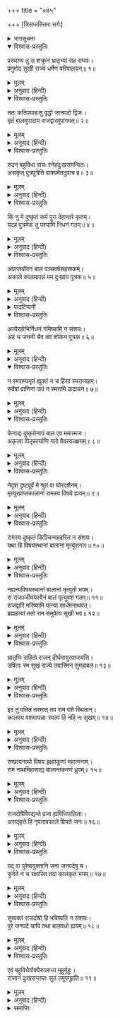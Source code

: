 +++
title = "०७५"

+++
[त्रिसप्ततितमः सर्गः]



<details><summary>भागसूचना</summary>

73. एक ब्राह्मणका अपने मरे हुए बालकको राजद्वारपर लाना तथा राजाको ही दोषी बताकर विलाप करना
</details>

<details open><summary>विश्वास-प्रस्तुतिः</summary>

प्रस्थाप्य तु स शत्रुघ्नं भ्रातृभ्यां सह राघवः।  
प्रमुमोद सुखी राज्यं धर्मेण परिपालयन्॥ १॥
</details>

<details><summary>मूलम्</summary>

प्रस्थाप्य तु स शत्रुघ्नं भ्रातृभ्यां सह राघवः।  
प्रमुमोद सुखी राज्यं धर्मेण परिपालयन्॥ १॥
</details>

<details><summary>अनुवाद (हिन्दी)</summary>

शत्रुघ्नको मथुरा भेजकर भगवान् श्रीराम भरत और लक्ष्मण दोनों भाइयोंके साथ धर्मपूर्वक राज्यका पालन करते हुए बड़े सुख और आनन्दसे रहने लगे॥ १॥
</details>

<details open><summary>विश्वास-प्रस्तुतिः</summary>

ततः कतिपयाहःसु वृद्धो जानपदो द्विजः।  
मृतं बालमुपादाय राजद्वारमुपागमत्॥ २॥
</details>

<details><summary>मूलम्</summary>

ततः कतिपयाहःसु वृद्धो जानपदो द्विजः।  
मृतं बालमुपादाय राजद्वारमुपागमत्॥ २॥
</details>

<details><summary>अनुवाद (हिन्दी)</summary>

तदनन्तर कुछ दिनोंके बाद उस जनपदके भीतर रहनेवाला एक बूढ़ा ब्राह्मण अपने मरे हुए बालकका शव लेकर राजद्वारपर आया॥ २॥
</details>

<details open><summary>विश्वास-प्रस्तुतिः</summary>

रुदन् बहुविधा वाचः स्नेहदुःखसमन्वितः।  
असकृत् पुत्रपुत्रेति वाक्यमेतदुवाच ह॥ ३॥
</details>

<details><summary>मूलम्</summary>

रुदन् बहुविधा वाचः स्नेहदुःखसमन्वितः।  
असकृत् पुत्रपुत्रेति वाक्यमेतदुवाच ह॥ ३॥
</details>

<details><summary>अनुवाद (हिन्दी)</summary>

वह स्नेह और दुःखसे आकुल हो नाना प्रकारकी बातें कहता हुआ रो रहा था और बार-बार ‘बेटा! बेटा!’ की पुकार मचाता हुआ इस प्रकार विलाप करता था—॥ ३॥
</details>

<details open><summary>विश्वास-प्रस्तुतिः</summary>

किं नु मे दुष्कृतं कर्म पुरा देहान्तरे कृतम्।  
यदहं पुत्रमेकं तु पश्यामि निधनं गतम्॥ ४॥
</details>

<details><summary>मूलम्</summary>

किं नु मे दुष्कृतं कर्म पुरा देहान्तरे कृतम्।  
यदहं पुत्रमेकं तु पश्यामि निधनं गतम्॥ ४॥
</details>

<details><summary>अनुवाद (हिन्दी)</summary>

‘हाय! मैंने पूर्वजन्ममें कौन-सा ऐसा पाप किया था, जिसके कारण आज इन आँखोंसे मैं अपने इकलौते बेटेकी मृत्यु देख रहा हूँ॥ ४॥
</details>

<details open><summary>विश्वास-प्रस्तुतिः</summary>

अप्राप्तयौवनं बालं पञ्चवर्षसहस्रकम्।  
अकाले कालमापन्नं मम दुःखाय पुत्रक॥ ५॥
</details>

<details><summary>मूलम्</summary>

अप्राप्तयौवनं बालं पञ्चवर्षसहस्रकम्।  
अकाले कालमापन्नं मम दुःखाय पुत्रक॥ ५॥
</details>

<details><summary>अनुवाद (हिन्दी)</summary>

‘बेटा! अभी तो तू बालक था। जवान भी नहीं होने पाया था। केवल पाँच हजार दिन* (तेरह वर्ष दस महीने बीस दिन)-की तेरी अवस्था थी। तो भी तू मुझे दुःख देनेके लिये असमयमें ही कालके गालमें चला गया॥ ५॥
</details>

<details><summary>पादटिप्पनी</summary>

* मूलमें जो ‘पञ्चवर्षसहस्रकम्’ पद आया है, इसमें वर्ष शब्दका अर्थ दिन समझना चाहिये। जैसे ‘सहस्रसंवत्सरं सत्रमुपासीत्’ इत्यादि विधि-वाक्योंमें ‘संवत्सर’ शब्द दिवसका वाचक माना गया है।
</details>

<details open><summary>विश्वास-प्रस्तुतिः</summary>

अल्पैरहोभिर्निधनं गमिष्यामि न संशयः।  
अहं च जननी चैव तव शोकेन पुत्रक॥ ६॥
</details>

<details><summary>मूलम्</summary>

अल्पैरहोभिर्निधनं गमिष्यामि न संशयः।  
अहं च जननी चैव तव शोकेन पुत्रक॥ ६॥
</details>

<details><summary>अनुवाद (हिन्दी)</summary>

‘वत्स! तेरे शोकसे मैं और तेरी माता—दोनों थोड़े ही दिनोंमें मर जायेंगे, इसमें संशय नहीं है॥ ६॥
</details>

<details open><summary>विश्वास-प्रस्तुतिः</summary>

न स्मराम्यनृतं ह्युक्तं न च हिंसां स्मराम्यहम्।  
सर्वेषां प्राणिनां पापं न स्मरामि कदाचन॥ ७॥
</details>

<details><summary>मूलम्</summary>

न स्मराम्यनृतं ह्युक्तं न च हिंसां स्मराम्यहम्।  
सर्वेषां प्राणिनां पापं न स्मरामि कदाचन॥ ७॥
</details>

<details><summary>अनुवाद (हिन्दी)</summary>

‘मुझे याद नहीं पड़ता कि कभी मैंने झूठ बात मुँहसे निकाली हो। किसीकी हिंसा की हो अथवा समस्त प्राणियोंमेंसे किसीको भी कभी कष्ट पहुँचाया हो॥ ७॥
</details>

<details open><summary>विश्वास-प्रस्तुतिः</summary>

केनाद्य दुष्कृतेनायं बाल एव ममात्मजः।  
अकृत्वा पितृकार्याणि गतो वैवस्वतक्षयम्॥ ८॥
</details>

<details><summary>मूलम्</summary>

केनाद्य दुष्कृतेनायं बाल एव ममात्मजः।  
अकृत्वा पितृकार्याणि गतो वैवस्वतक्षयम्॥ ८॥
</details>

<details><summary>अनुवाद (हिन्दी)</summary>

‘फिर आज किस पापसे मेरा यह बेटा पितृकर्म किये बिना इस बाल्यावस्थामें ही यमराजके घर चला गया॥ ८॥
</details>

<details open><summary>विश्वास-प्रस्तुतिः</summary>

नेदृशं दृष्टपूर्वं मे श्रुतं वा घोरदर्शनम्।  
मृत्युरप्राप्तकालानां रामस्य विषये ह्ययम्॥ ९॥
</details>

<details><summary>मूलम्</summary>

नेदृशं दृष्टपूर्वं मे श्रुतं वा घोरदर्शनम्।  
मृत्युरप्राप्तकालानां रामस्य विषये ह्ययम्॥ ९॥
</details>

<details><summary>अनुवाद (हिन्दी)</summary>

‘श्रीरामचन्द्रजीके राज्यमें तो अकाल-मृत्युकी ऐसी भयंकर घटना न पहले कभी देखी गयी थी और न सुननेमें ही आयी थी॥ ९॥
</details>

<details open><summary>विश्वास-प्रस्तुतिः</summary>

रामस्य दुष्कृतं किञ्चिन्महदस्ति न संशयः।  
यथा हि विषयस्थानां बालानां मृत्युरागतः॥ १०॥
</details>

<details><summary>मूलम्</summary>

रामस्य दुष्कृतं किञ्चिन्महदस्ति न संशयः।  
यथा हि विषयस्थानां बालानां मृत्युरागतः॥ १०॥
</details>

<details><summary>अनुवाद (हिन्दी)</summary>

‘निस्संदेह श्रीरामका ही कोई महान् दुष्कर्म है, जिससे इनके राज्यमें रहनेवाले बालकोंकी मृत्यु होने लगी॥ १०॥
</details>

<details open><summary>विश्वास-प्रस्तुतिः</summary>

नह्यन्यविषयस्थानां बालानां मृत्युतो भयम्।  
स राजञ्जीवयस्वैनं बालं मृत्युवशं गतम्॥ ११॥  
राजद्वारि मरिष्यामि पत्न्या सार्धमनाथवत्।  
ब्रह्महत्यां ततो राम समुपेत्य सुखी भव॥ १२॥
</details>

<details><summary>मूलम्</summary>

नह्यन्यविषयस्थानां बालानां मृत्युतो भयम्।  
स राजञ्जीवयस्वैनं बालं मृत्युवशं गतम्॥ ११॥  
राजद्वारि मरिष्यामि पत्न्या सार्धमनाथवत्।  
ब्रह्महत्यां ततो राम समुपेत्य सुखी भव॥ १२॥
</details>

<details><summary>अनुवाद (हिन्दी)</summary>

‘दूसरे राज्यमें रहनेवाले बालकोंको मृत्युसे भय नहीं है; अतः राजन्! मृत्युके वशमें पड़े हुए इस बालकको जीवित कर दो, नहीं तो मैं अपनी स्त्रीके साथ इस राजद्वारपर अनाथकी भाँति प्राण दे दूँगा। श्रीराम! फिर ब्रह्महत्याका पाप लेकर तुम सुखी होना॥ ११-१२॥
</details>

<details open><summary>विश्वास-प्रस्तुतिः</summary>

भ्रातृभिः सहितो राजन् दीर्घमायुरवाप्स्यसि।  
उषिताः स्म सुखं राज्ये तवास्मिन् सुमहाबल॥ १३॥
</details>

<details><summary>मूलम्</summary>

भ्रातृभिः सहितो राजन् दीर्घमायुरवाप्स्यसि।  
उषिताः स्म सुखं राज्ये तवास्मिन् सुमहाबल॥ १३॥
</details>

<details><summary>अनुवाद (हिन्दी)</summary>

‘महाबली नरेश! हम तुम्हारे राज्यमें बड़े सुखसे रहे हैं, इसलिये तुम अपने भाइयोंके साथ दीर्घजीवी होओगे॥ १३॥
</details>

<details open><summary>विश्वास-प्रस्तुतिः</summary>

इदं तु पतितं तस्मात् तव राम वशे स्थितान्।  
कालस्य वशमापन्नाः स्वल्पं हि नहि नः सुखम्॥ १४॥
</details>

<details><summary>मूलम्</summary>

इदं तु पतितं तस्मात् तव राम वशे स्थितान्।  
कालस्य वशमापन्नाः स्वल्पं हि नहि नः सुखम्॥ १४॥
</details>

<details><summary>अनुवाद (हिन्दी)</summary>

‘श्रीराम! तुम्हारे अधीन रहनेवाले हमलोगोंपर यह बालक-मरणरूपी दुःख सहसा आ पड़ा है, जिससे हम स्वयं भी कालके अधीन हो गये हैं; अतः तुम्हारे इस राज्यमें हमें थोड़ा-सा भी सुख नहीं मिला॥ १४॥
</details>

<details open><summary>विश्वास-प्रस्तुतिः</summary>

सम्प्रत्यनाथो विषय इक्ष्वाकूणां महात्मनाम्।  
रामं नाथमिहासाद्य बालान्तकरणं ध्रुवम्॥ १५॥
</details>

<details><summary>मूलम्</summary>

सम्प्रत्यनाथो विषय इक्ष्वाकूणां महात्मनाम्।  
रामं नाथमिहासाद्य बालान्तकरणं ध्रुवम्॥ १५॥
</details>

<details><summary>अनुवाद (हिन्दी)</summary>

‘महात्मा इक्ष्वाकुवंशी नरेशोंका यह राज्य अब अनाथ हो गया है। श्रीरामको स्वामीके रूपमें पाकर यहाँ बालकोंकी मृत्यु अटल है॥ १५॥
</details>

<details open><summary>विश्वास-प्रस्तुतिः</summary>

राजदोषैर्विपद्यन्ते प्रजा ह्यविधिपालिताः।  
असद‍्वृत्ते हि नृपतावकाले म्रियते जनः॥ १६॥
</details>

<details><summary>मूलम्</summary>

राजदोषैर्विपद्यन्ते प्रजा ह्यविधिपालिताः।  
असद‍्वृत्ते हि नृपतावकाले म्रियते जनः॥ १६॥
</details>

<details><summary>अनुवाद (हिन्दी)</summary>

‘राजाके दोषसे जब प्रजाका विधिवत् पालन नहीं होता, तभी प्रजावर्गको ऐसी विपत्तियोंका सामना करना पड़ता है। राजाके दुराचारी होनेपर ही प्रजाकी अकाल-मृत्यु होती है॥ १६॥
</details>

<details open><summary>विश्वास-प्रस्तुतिः</summary>

यद् वा पुरेष्वयुक्तानि जना जनपदेषु च।  
कुर्वते न च रक्षास्ति तदा कालकृतं भयम्॥ १७॥
</details>

<details><summary>मूलम्</summary>

यद् वा पुरेष्वयुक्तानि जना जनपदेषु च।  
कुर्वते न च रक्षास्ति तदा कालकृतं भयम्॥ १७॥
</details>

<details><summary>अनुवाद (हिन्दी)</summary>

‘अथवा नगरों तथा जनपदोंमें रहनेवाले लोग जब अनुचित कर्म—पापाचार करते हैं और वहाँ रक्षाकी कोई व्यवस्था नहीं होती, उन्हें अनुचित कर्मसे रोकनेके लिये कोई उपाय नहीं किया जाता, तभी देशकी प्रजामें अकाल-मृत्युका भय प्राप्त होता है॥ १७॥
</details>

<details open><summary>विश्वास-प्रस्तुतिः</summary>

सुव्यक्तं राजदोषो हि भविष्यति न संशयः।  
पुरे जनपदे चापि तथा बालवधो ह्ययम्॥ १८॥
</details>

<details><summary>मूलम्</summary>

सुव्यक्तं राजदोषो हि भविष्यति न संशयः।  
पुरे जनपदे चापि तथा बालवधो ह्ययम्॥ १८॥
</details>

<details><summary>अनुवाद (हिन्दी)</summary>

‘अतः यह स्पष्ट है कि नगर या राज्यमें कहीं राजासे ही कोई अपराध हुआ होगा; तभी इस तरह बालककी मृत्यु हुई है, इसमें कोई संशय नहीं है’॥
</details>

<details open><summary>विश्वास-प्रस्तुतिः</summary>

एवं बहुविधैर्वाक्यैरुपरुध्य मुहुर्मुहुः।  
राजानं दुःखसन्तप्तः सुतं तमुपगूहति॥ १९॥
</details>

<details><summary>मूलम्</summary>

एवं बहुविधैर्वाक्यैरुपरुध्य मुहुर्मुहुः।  
राजानं दुःखसन्तप्तः सुतं तमुपगूहति॥ १९॥
</details>

<details><summary>अनुवाद (हिन्दी)</summary>

इस तरह अनेक प्रकारके वाक्योंसे उसने बारम्बार राजाके सामने अपना दुःख निवेदन किया और बारम्बार शोकसे संतप्त होकर वह अपने मरे हुए पुत्रको उठा-उठाकर हृदयसे लगाता रहा॥ १९॥
</details>

<details><summary>समाप्तिः</summary>

इत्यार्षे श्रीमद्रामायणे वाल्मीकीये आदिकाव्ये उत्तरकाण्डे त्रिसप्ततितमः सर्गः॥ ७३॥  
इस प्रकार श्रीवाल्मीकिनिर्मित आर्षरामायण आदिकाव्यके उत्तरकाण्डमें तिहत्तरवाँ सर्ग पूरा हुआ॥ ७३॥
</details>

